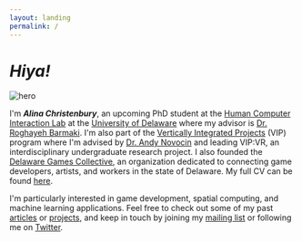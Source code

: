 ```yaml
---
layout: landing
permalink: /
---
```


# *Hiya!*

![hero](../assets/img/hero.jpg)

I'm __*Alina Christenbury*__, an upcoming PhD student at the [Human Computer Interaction Lab](https://sites.udel.edu/hci-lab/) at the [University of Delaware](https://www.udel.edu/) where my advisor is [Dr. Roghayeh Barmaki](https://sites.udel.edu/rlb/). I'm also part of the [Vertically Integrated Projects](https://vip.udel.edu/) (VIP) program where I'm advised by [Dr. Andy Novocin](http://andy.novocin.com/pro/) and leading VIP:VR, an interdisciplinary undergraduate research project. I also founded the [Delaware Games Collective](http://delawaregamescollective.org), an organization dedicated to connecting game developers, artists, and workers in the state of Delaware. My full CV can be found [here](http://alinac.me/cv/).


I'm particularly interested in game development, spatial computing, and machine learning applications. Feel free to check out some of my past [articles](http://alinac.me/articles/) or [projects](http://alinac.me/articles/), and keep in touch by joining my [mailing list](http://alinac.me/subscribe) or following me on [Twitter](https://twitter.com/AlinaWithAFace).
